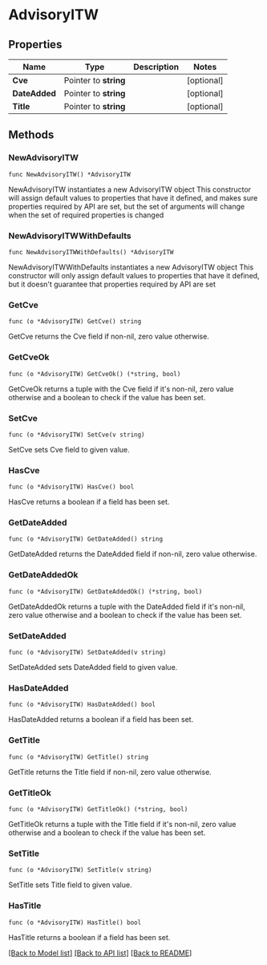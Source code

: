 # AdvisoryITW

## Properties

Name | Type | Description | Notes
------------ | ------------- | ------------- | -------------
**Cve** | Pointer to **string** |  | [optional] 
**DateAdded** | Pointer to **string** |  | [optional] 
**Title** | Pointer to **string** |  | [optional] 

## Methods

### NewAdvisoryITW

`func NewAdvisoryITW() *AdvisoryITW`

NewAdvisoryITW instantiates a new AdvisoryITW object
This constructor will assign default values to properties that have it defined,
and makes sure properties required by API are set, but the set of arguments
will change when the set of required properties is changed

### NewAdvisoryITWWithDefaults

`func NewAdvisoryITWWithDefaults() *AdvisoryITW`

NewAdvisoryITWWithDefaults instantiates a new AdvisoryITW object
This constructor will only assign default values to properties that have it defined,
but it doesn't guarantee that properties required by API are set

### GetCve

`func (o *AdvisoryITW) GetCve() string`

GetCve returns the Cve field if non-nil, zero value otherwise.

### GetCveOk

`func (o *AdvisoryITW) GetCveOk() (*string, bool)`

GetCveOk returns a tuple with the Cve field if it's non-nil, zero value otherwise
and a boolean to check if the value has been set.

### SetCve

`func (o *AdvisoryITW) SetCve(v string)`

SetCve sets Cve field to given value.

### HasCve

`func (o *AdvisoryITW) HasCve() bool`

HasCve returns a boolean if a field has been set.

### GetDateAdded

`func (o *AdvisoryITW) GetDateAdded() string`

GetDateAdded returns the DateAdded field if non-nil, zero value otherwise.

### GetDateAddedOk

`func (o *AdvisoryITW) GetDateAddedOk() (*string, bool)`

GetDateAddedOk returns a tuple with the DateAdded field if it's non-nil, zero value otherwise
and a boolean to check if the value has been set.

### SetDateAdded

`func (o *AdvisoryITW) SetDateAdded(v string)`

SetDateAdded sets DateAdded field to given value.

### HasDateAdded

`func (o *AdvisoryITW) HasDateAdded() bool`

HasDateAdded returns a boolean if a field has been set.

### GetTitle

`func (o *AdvisoryITW) GetTitle() string`

GetTitle returns the Title field if non-nil, zero value otherwise.

### GetTitleOk

`func (o *AdvisoryITW) GetTitleOk() (*string, bool)`

GetTitleOk returns a tuple with the Title field if it's non-nil, zero value otherwise
and a boolean to check if the value has been set.

### SetTitle

`func (o *AdvisoryITW) SetTitle(v string)`

SetTitle sets Title field to given value.

### HasTitle

`func (o *AdvisoryITW) HasTitle() bool`

HasTitle returns a boolean if a field has been set.


[[Back to Model list]](../README.md#documentation-for-models) [[Back to API list]](../README.md#documentation-for-api-endpoints) [[Back to README]](../README.md)


